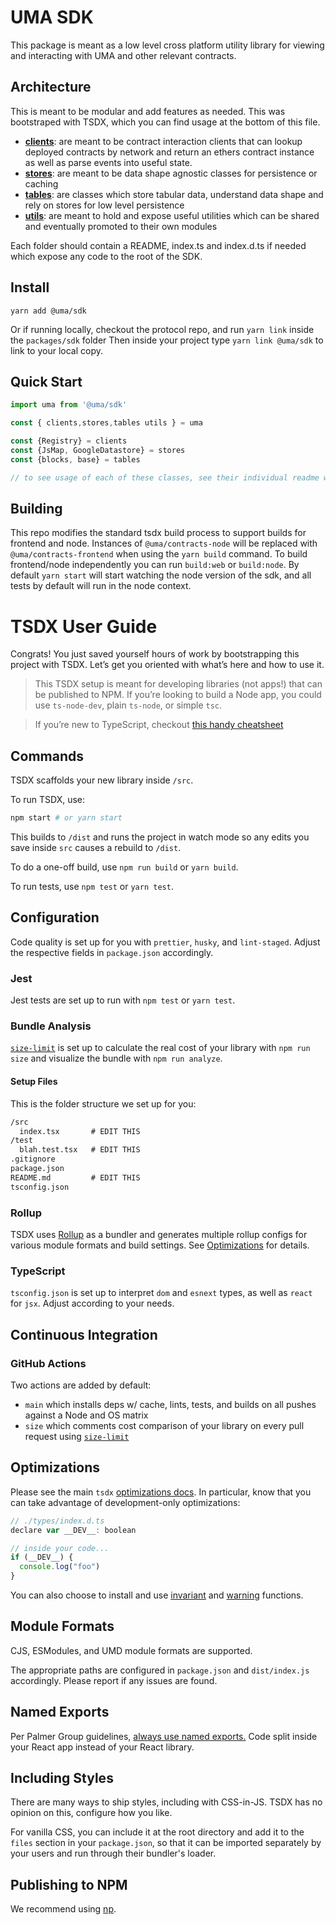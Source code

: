 # UMA SDK

This package is meant as a low level cross platform utility library for viewing and interacting with UMA and other relevant contracts.

## Architecture

This is meant to be modular and add features as needed. This was bootstraped with TSDX, which you can find usage at the bottom of this file.

- [**clients**](./src/clients/README.md): are meant to be contract interaction clients that can lookup deployed contracts by network and return an ethers contract instance as well as parse events into useful state.
- [**stores**](./src/stores/README.md): are meant to be data shape agnostic classes for persistence or caching
- [**tables**](./src/tables/README.md): are classes which store tabular data, understand data shape and rely on stores for low level persistence
- [**utils**](./src/utils.ts): are meant to hold and expose useful utilities which can be shared and eventually promoted to their own modules

Each folder should contain a README, index.ts and index.d.ts if needed which expose any code to the root of the SDK.

## Install

`yarn add @uma/sdk`

Or if running locally, checkout the protocol repo, and run `yarn link` inside the `packages/sdk` folder
Then inside your project type `yarn link @uma/sdk` to link to your local copy.

## Quick Start

```js
import uma from '@uma/sdk'

const { clients,stores,tables utils } = uma

const {Registry} = clients
const {JsMap, GoogleDatastore} = stores
const {blocks, base} = tables

// to see usage of each of these classes, see their individual readme within their directories.

```

## Building

This repo modifies the standard tsdx build process to support builds for frontend and node. Instances of `@uma/contracts-node` will
be replaced with `@uma/contracts-frontend` when using the `yarn build` command. To build frontend/node independently
you can run `build:web` or `build:node`. By default `yarn start` will start watching the node version of the sdk, and all
tests by default will run in the node context.

# TSDX User Guide

Congrats! You just saved yourself hours of work by bootstrapping this project with TSDX. Let’s get you oriented with what’s here and how to use it.

> This TSDX setup is meant for developing libraries (not apps!) that can be published to NPM. If you’re looking to build a Node app, you could use `ts-node-dev`, plain `ts-node`, or simple `tsc`.

> If you’re new to TypeScript, checkout [this handy cheatsheet](https://devhints.io/typescript)

## Commands

TSDX scaffolds your new library inside `/src`.

To run TSDX, use:

```bash
npm start # or yarn start
```

This builds to `/dist` and runs the project in watch mode so any edits you save inside `src` causes a rebuild to `/dist`.

To do a one-off build, use `npm run build` or `yarn build`.

To run tests, use `npm test` or `yarn test`.

## Configuration

Code quality is set up for you with `prettier`, `husky`, and `lint-staged`. Adjust the respective fields in `package.json` accordingly.

### Jest

Jest tests are set up to run with `npm test` or `yarn test`.

### Bundle Analysis

[`size-limit`](https://github.com/ai/size-limit) is set up to calculate the real cost of your library with `npm run size` and visualize the bundle with `npm run analyze`.

#### Setup Files

This is the folder structure we set up for you:

```txt
/src
  index.tsx       # EDIT THIS
/test
  blah.test.tsx   # EDIT THIS
.gitignore
package.json
README.md         # EDIT THIS
tsconfig.json
```

### Rollup

TSDX uses [Rollup](https://rollupjs.org) as a bundler and generates multiple rollup configs for various module formats and build settings. See [Optimizations](#optimizations) for details.

### TypeScript

`tsconfig.json` is set up to interpret `dom` and `esnext` types, as well as `react` for `jsx`. Adjust according to your needs.

## Continuous Integration

### GitHub Actions

Two actions are added by default:

- `main` which installs deps w/ cache, lints, tests, and builds on all pushes against a Node and OS matrix
- `size` which comments cost comparison of your library on every pull request using [`size-limit`](https://github.com/ai/size-limit)

## Optimizations

Please see the main `tsdx` [optimizations docs](https://github.com/palmerhq/tsdx#optimizations). In particular, know that you can take advantage of development-only optimizations:

```js
// ./types/index.d.ts
declare var __DEV__: boolean

// inside your code...
if (__DEV__) {
  console.log("foo")
}
```

You can also choose to install and use [invariant](https://github.com/palmerhq/tsdx#invariant) and [warning](https://github.com/palmerhq/tsdx#warning) functions.

## Module Formats

CJS, ESModules, and UMD module formats are supported.

The appropriate paths are configured in `package.json` and `dist/index.js` accordingly. Please report if any issues are found.

## Named Exports

Per Palmer Group guidelines, [always use named exports.](https://github.com/palmerhq/typescript#exports) Code split inside your React app instead of your React library.

## Including Styles

There are many ways to ship styles, including with CSS-in-JS. TSDX has no opinion on this, configure how you like.

For vanilla CSS, you can include it at the root directory and add it to the `files` section in your `package.json`, so that it can be imported separately by your users and run through their bundler's loader.

## Publishing to NPM

We recommend using [np](https://github.com/sindresorhus/np).
